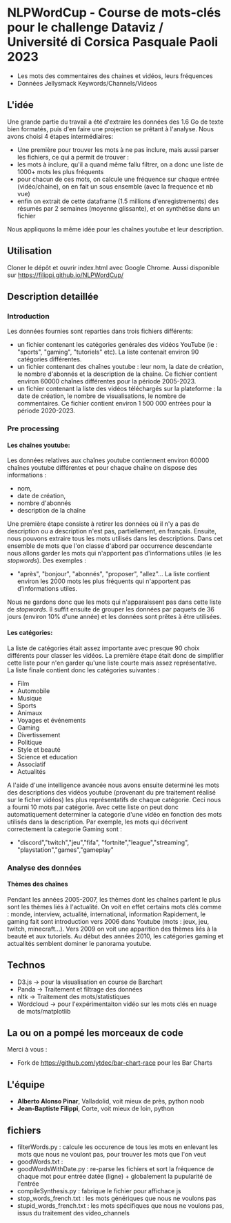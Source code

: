 # NLPWordCup - Course de mots-clés pour le challenge Dataviz / Université di Corsica Pasquale Paoli 2023

- Les mots des commentaires des chaines et vidéos, leurs fréquences
- Données Jellysmack Keywords/Channels/Videos 



## L'idée
Une grande partie du travail a été d'extraire les données des 1.6 Go de texte bien formatés, puis d'en faire une projection se prêtant à l'analyse.
Nous avons choisi 4 étapes intermédiaires:
* Une première pour trouver les mots à ne pas inclure, mais aussi parser les fichiers,  ce qui a permit de trouver :
* les mots à inclure, qu'il a quand même fallu filtrer, on a donc une liste de 1000+ mots les plus fréquents
* pour chacun de ces mots, on calcule une fréquence sur chaque entrée (vidéo/chaine), on en fait un sous ensemble (avec la frequence et nb vue)
* enfin on extrait de cette dataframe (1.5 millions d'enregistrements) des résumés par 2 semaines (moyenne glissante), et on synthétise dans un fichier 

Nous appliquons la même idée pour les chaînes youtube et leur description.

## Utilisation
Cloner le dépôt et ouvrir index.html avec Google Chrome.
Aussi disponible sur https://filippi.github.io/NLPWordCup/


## Description detaillée

### Introduction

Les données fournies sont reparties dans trois fichiers différents:
* un fichier contenant les catégories genérales des vidéos YouTube (ie : "sports", "gaming", "tutoriels" etc). La liste contenait environ 90 catégories différentes.
* un fichier contenant des chaînes youtube : leur nom, la date de création, le nombre d'abonnés et la description de la chaîne. Ce fichier contient environ 60000 chaînes différentes pour la période 2005-2023.
* un fichier contenant la liste des vidéos téléchargés sur la plateforme : la date de création, le nombre de visualisations, le nombre de commentaires. Ce fichier contient environ 1 500 000 entrées pour la période 2020-2023.
	
### Pre processing

#### Les chaînes youtube: ####
Les données relatives aux chaînes youtube contiennent environ 60000 chaînes youtube différentes et pour chaque chaîne on dispose des informations :
* nom, 
* date de création, 
* nombre d'abonnés 
* description de la chaîne

Une première étape consiste à retirer les données où il n'y a pas de description ou a description n'est pas, partiellement, en français.
Ensuite, nous pouvons extraire tous les mots utilisés dans les descriptions. Dans cet ensemble de mots que l'on classe d'abord par occurrence descendante nous allons garder les mots qui n'apportent pas d'informations utiles (ie les _stopwords_). Des exemples :
* "après", "bonjour", "abonnés", "proposer", "allez"...
La liste contient environ les 2000 mots les plus fréquents qui n'apportent pas d'informations utiles.

Nous ne gardons donc que les mots qui n'apparaissent pas dans cette liste de _stopwords_. Il suffit ensuite de grouper les données par paquets de 36 jours (environ 10% d'une année) et les données sont prêtes à être utilisées.

#### Les catégories: ####

La liste de catégories était assez importante avec presque 90 choix différents pour classer les vidéos. La première étape était donc de simplifier cette liste pour n'en garder qu'une liste courte mais assez représentative. 
La liste finale contient donc les catégories suivantes :
* Film
* Automobile
* Musique
* Sports
* Animaux
* Voyages et événements
* Gaming
* Divertissement
* Politique
* Style et beauté
* Science et education
* Associatif
* Actualités

A l'aide d'une intelligence avancée nous avons ensuite determiné les mots des descriptions des vidéos youtube (provenant du pre traitement réalisé sur le ficher vidéos) les plus représentatifs de chaque catégorie.
Ceci nous a fourni 10 mots par catégorie. Avec cette liste on peut donc automatiquement determiner la categorie d'une vidéo en fonction des mots utilisés dans la description.
Par exemple, les mots qui décrivent correctement la categorie Gaming sont :
* "discord","twitch","jeu","fifa", "fortnite","league","streaming", "playstation","games","gameplay"


### Analyse des données

#### Thèmes des chaînes ####

Pendant les années 2005-2007, les thèmes dont les chaînes parlent le plus sont les thèmes liés à l'actualité. On voit en effet certains mots clés comme : monde, interview, actualité, international, information
Rapidement, le gaming fait sont introduction vers 2006 dans Youtube (mots : jeux, jeu, twitch, minecraft...).
Vers 2009 on voit une apparition des thèmes liés à la beauté et aux tutoriels. 
Au début des années 2010, les catégories gaming et actualités semblent dominer le panorama youtube.



## Technos
- D3.js -> pour la visualisation en course de Barchart
- Panda -> Traitement et filtrage des données
- nltk -> Traitement des mots/statistiques
- Wordcloud -> pour l'expérimentaiton vidéo sur les mots clés en nuage de mots/matplotlib


## La ou on a pompé les morceaux de code
Merci à vous :
- Fork de https://github.com/ytdec/bar-chart-race pour les Bar Charts

## L'équipe
- **Alberto Alonso Pinar**, Valladolid, voit mieux de près, python noob
- **Jean-Baptiste Filippi**, Corte, voit mieux de loin, python

## fichiers
- filterWords.py : calcule les occurence de tous les mots en enlevant les mots que nous ne voulont pas, pour trouver les mots que l'on veut
- goodWords.txt :
- goodWordsWithDate.py : re-parse les fichiers et sort la fréquence de chaque mot pour entrée datée (ligne) + globalement la pupularité de l'entrée 
- compileSynthesis.py : fabrique le fichier pour affichace js
- stop_words_french.txt : les mots génériques que nous ne voulons pas
- stupid_words_french.txt : les mots spécifiques que nous ne voulons pas, issus du traitement des video_channels